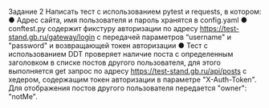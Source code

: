 Задание 2 Написать тест с использованием pytest и requests, в котором:
● Адрес сайта, имя пользователя и пароль хранятся в config.yaml
● conftest.py содержит фикстуру авторизации по адресу https://test-stand.gb.ru/gateway/login
    с передачей параметров “username" и "password" и возвращающей токен авторизации
● Тест с использованием DDT проверяет наличие поста с определенным заголовком в списке постов другого пользователя,
    для этого выполняется get запрос по адресу https://test-stand.gb.ru/api/posts c хедером,
    содержащим токен авторизации в параметре "X-Auth-Token". Для отображения постов другого пользователя передается
     "owner": "notMe".
